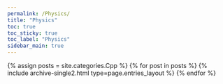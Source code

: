 ```yaml
---
permalink: /Physics/
title: "Physics"
toc: true
toc_sticky: true
toc_label: "Physics"
sidebar_main: true
---
```


{% assign posts = site.categories.Cpp %}
{% for post in posts %} {% include archive-single2.html type=page.entries_layout %} {% endfor %}
